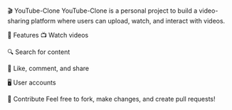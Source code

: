 🎬 YouTube-Clone
YouTube-Clone is a personal project to build a video-sharing platform where users can upload, watch, and interact with videos.

🚀 Features
📺 Watch videos

🔍 Search for content

💬 Like, comment, and share

🖥️ User accounts

🤝 Contribute
Feel free to fork, make changes, and create pull requests!
